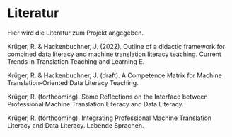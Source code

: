 # Literatur

Hier wird die Literatur zum Projekt angegeben.

Krüger, R. & Hackenbuchner, J. (2022). Outline of a
didactic framework for combined data literacy and
machine translation literacy teaching. Current Trends in
Translation Teaching and Learning E. 

Krüger, R. & Hackenbuchner, J. (draft). A Competence Matrix for Machine Translation-Oriented Data Literacy Teaching.

Krüger, R. (forthcoming). Some Reflections on the Interface between Professional Machine Translation Literacy and Data Literacy.

Krüger, R. (forthcoming). Integrating Professional Machine Translation Literacy and Data Literacy. Lebende Sprachen.
